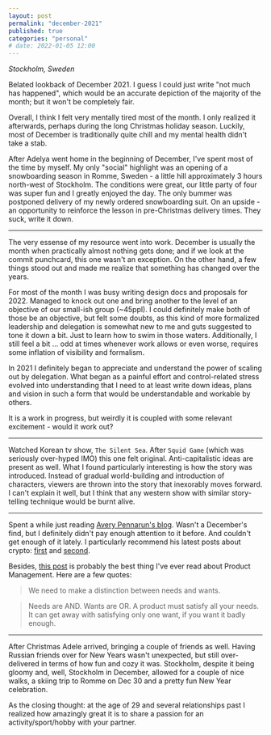```yaml
---
layout: post
permalink: "december-2021"
published: true
categories: "personal"
# date: 2022-01-05 12:00 
---
```

_Stockholm, Sweden_

Belated lookback of December 2021. I guess I could just write "not much has
happened", which would be an accurate depiction of the majority of the month;
but it won't be completely fair.

Overall, I think I felt very mentally tired most of the month. I only realized
it afterwards, perhaps during the long Christmas holiday season. Luckily, most
of December is traditionally quite chill and my mental health didn't take a stab.

After Adelya went home in the beginning of December, I've spent most of the time
by myself. My only "social" highlight was an opening of a snowboarding season
in Romme, Sweden - a little hill approximately 3 hours north-west of Stockholm.
The conditions were great, our little party of four was super fun and I greatly
enjoyed the day. The only bummer was postponed delivery of my newly ordered snowboarding
suit. On an upside - an opportunity to reinforce the lesson in pre-Christmas delivery times.
They suck, write it down.

____

The very essense of my resource went into work. December is usually the month
when practically almost nothing gets done; and if we look at the commit punchcard,
this one wasn't an exception. On the other hand, a few things stood out and made me
realize that something has changed over the years. 

For most of the month I was busy writing design docs and proposals for 2022. 
Managed to knock out one and bring another to the level of an objective of our small-ish group (~45ppl).
I could definitely make both of those be an objective, but felt some doubts, as
this kind of more formalized leadership and delegation is somewhat new to me and 
guts suggested to tone it down a bit. Just to learn how to swim in those waters.
Additionally, I still feel a bit ... odd at times whenever work allows or even worse,
requires some inflation of visibility and formalism. 

In 2021 I definitely began to appreciate and understand the power of scaling out
by delegation. What began as a painful effort and control-related stress evolved
into understanding that I need to at least write down ideas, plans and vision in
such a form that would be understandable and workable by others. 

It is a work in progress, but weirdly it is coupled with some relevant excitement -
would it work out?  

____

Watched Korean tv show, `The Silent Sea`. After `Squid Game` (which was seriously over-hyped IMO)
this one felt original. Anti-capitalistic ideas are present as well. 
What I found particularly interesting is how the story was introduced. Instead of 
gradual world-building and introduction of characters, viewers are thrown into the
story that inexorably moves forward. I can't explain it well, but I think that 
any western show with similar story-telling technique would be burnt alive.

____

Spent a while just reading [Avery Pennarun's blog](https://apenwarr.ca/). Wasn't
a December's find, but I definitely didn't pay enough attention to it before. And couldn't
get enough of it lately. I particularly recommend his latest posts about 
crypto: [first](https://apenwarr.ca/log/20211117) and [second](https://apenwarr.ca/log/20211201).

Besides, [this post](https://apenwarr.ca/log/20211024) is probably the best thing
I've ever read about Product Management. Here are a few quotes:
> We need to make a distinction between needs and wants.

> Needs are AND. Wants are OR. A product must satisfy all your needs. It can get away with satisfying only one want, if you want it badly enough.

____

After Christmas Adele arrived, bringing a couple of friends as well. Having Russian
friends over for New Years wasn't unexpected, but still over-delivered in terms of how
fun and cozy it was. Stockholm, despite it being gloomy and, well, Stockholm in December,
allowed for a couple of nice walks, a skiing trip to Romme on Dec 30 and a pretty fun
New Year celebration.

As the closing thought: at the age of 29 and several relationships past I realized how amazingly great
it is to share a passion for an activity/sport/hobby with your partner.
